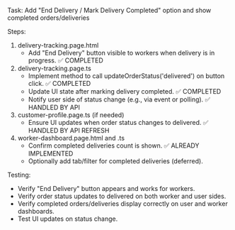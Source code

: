 Task: Add "End Delivery / Mark Delivery Completed" option and show completed orders/deliveries

Steps:
1. delivery-tracking.page.html
   - Add "End Delivery" button visible to workers when delivery is in progress. ✅ COMPLETED
2. delivery-tracking.page.ts
   - Implement method to call updateOrderStatus('delivered') on button click. ✅ COMPLETED
   - Update UI state after marking delivery completed. ✅ COMPLETED
   - Notify user side of status change (e.g., via event or polling). ✅ HANDLED BY API
3. customer-profile.page.ts (if needed)
   - Ensure UI updates when order status changes to delivered. ✅ HANDLED BY API REFRESH
4. worker-dashboard.page.html and .ts
   - Confirm completed deliveries count is shown. ✅ ALREADY IMPLEMENTED
   - Optionally add tab/filter for completed deliveries (deferred).

Testing:
- Verify "End Delivery" button appears and works for workers.
- Verify order status updates to delivered on both worker and user sides.
- Verify completed orders/deliveries display correctly on user and worker dashboards.
- Test UI updates on status change.
